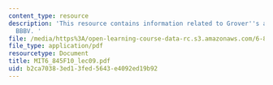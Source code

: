 ```yaml
---
content_type: resource
description: 'This resource contains information related to Grover''s algorithm and
  BBBV. '
file: /media/https%3A/open-learning-course-data-rc.s3.amazonaws.com/6-845-quantum-complexity-theory-fall-2010/b2ca70383ed13fed5643e4092ed19b92_MIT6_845F10_lec09.pdf
file_type: application/pdf
resourcetype: Document
title: MIT6_845F10_lec09.pdf
uid: b2ca7038-3ed1-3fed-5643-e4092ed19b92
---
```

